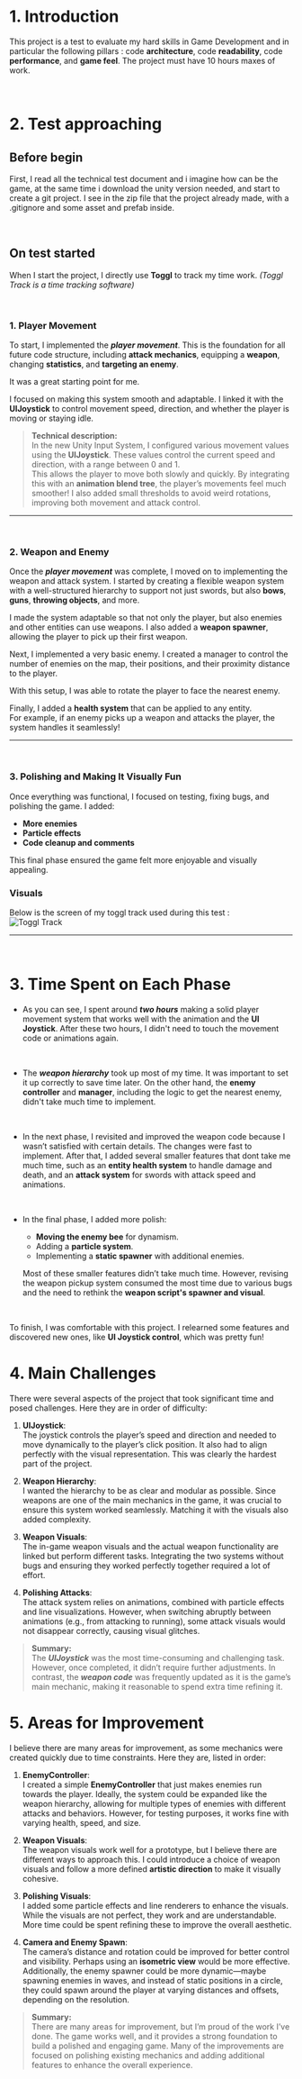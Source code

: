 # 1. Introduction

This project is a test to evaluate my hard skills in Game Development and in
particular the following pillars : code **architecture**, code **readability**, code
**performance**, and **game feel**. The project must have 10 hours maxes of work.


<br/>

# 2. Test approaching

## Before begin
First, I read all the technical test document and i imagine how can be the game, at the same time i download the unity version needed, and start to create a git project.
I see in the zip file that the project already made, with a .gitignore and some asset and prefab inside.

<br/>

## On test started
When I start the project, I directly use **Toggl** to track my time work. *(Toggl Track is a time tracking software)*

<br/>

### 1. Player Movement  
To start, I implemented the ***player movement***. This is the foundation for all future code structure, including **attack mechanics**, equipping a **weapon**, changing **statistics**, and **targeting an enemy**.  

It was a great starting point for me.  

I focused on making this system smooth and adaptable. I linked it with the **UIJoystick** to control movement speed, direction, and whether the player is moving or staying idle.  

> **Technical description:**  
> In the new Unity Input System, I configured various movement values using the **UIJoystick**. These values control the current speed and direction, with a range between 0 and 1.  
> This allows the player to move both slowly and quickly. By integrating this with an **animation blend tree**, the player’s movements feel much smoother! I also added small thresholds to avoid weird rotations, improving both movement and attack control.  

---
<br/>

### 2. Weapon and Enemy  
Once the ***player movement*** was complete, I moved on to implementing the weapon and attack system. I started by creating a flexible weapon system with a well-structured hierarchy to support not just swords, but also **bows**, **guns**, **throwing objects**, and more.  

I made the system adaptable so that not only the player, but also enemies and other entities can use weapons. I also added a **weapon spawner**, allowing the player to pick up their first weapon.  

Next, I implemented a very basic enemy. I created a manager to control the number of enemies on the map, their positions, and their proximity distance to the player.  

With this setup, I was able to rotate the player to face the nearest enemy.  

Finally, I added a **health system** that can be applied to any entity.  
For example, if an enemy picks up a weapon and attacks the player, the system handles it seamlessly!  

---
<br/>

### 3. Polishing and Making It Visually Fun  
Once everything was functional, I focused on testing, fixing bugs, and polishing the game. I added:  
- **More enemies**  
- **Particle effects**  
- **Code cleanup and comments**  

This final phase ensured the game felt more enjoyable and visually appealing.  

### Visuals  
Below is the screen of my toggl track used during this test :  
![Toggl Track](ReadmeAsset/TogglTrack.png)

---
<br/>

# 3. Time Spent on Each Phase  

- As you can see, I spent around ***two hours*** making a solid player movement system that works well with the animation and the **UI Joystick**. After these two hours, I didn't need to touch the movement code or animations again.  
<br/>

- The ***weapon hierarchy*** took up most of my time. It was important to set it up correctly to save time later. On the other hand, the **enemy controller** and **manager**, including the logic to get the nearest enemy, didn't take much time to implement.  
<br/>

- In the next phase, I revisited and improved the weapon code because I wasn’t satisfied with certain details. The changes were fast to implement. After that, I added several smaller features that dont take me much time, such as an **entity health system** to handle damage and death, and an **attack system** for swords with attack speed and animations.  
<br/>

- In the final phase, I added more polish:
  - **Moving the enemy bee** for dynamism.  
  - Adding a **particle system**.  
  - Implementing a **static spawner** with additional enemies.  

  Most of these smaller features didn’t take much time. However, revising the weapon pickup system consumed the most time due to various bugs and the need to rethink the **weapon script's spawner and visual**.  
<br/>

To finish, I was comfortable with this project. I relearned some features and discovered new ones, like **UI Joystick control**, which was pretty fun!  

# 4. Main Challenges  

There were several aspects of the project that took significant time and posed challenges. Here they are in order of difficulty:  

1. **UIJoystick**:  
   The joystick controls the player’s speed and direction and needed to move dynamically to the player’s click position. It also had to align perfectly with the visual representation. This was clearly the hardest part of the project.  

2. **Weapon Hierarchy**:  
   I wanted the hierarchy to be as clear and modular as possible. Since weapons are one of the main mechanics in the game, it was crucial to ensure this system worked seamlessly. Matching it with the visuals also added complexity.  

3. **Weapon Visuals**:  
   The in-game weapon visuals and the actual weapon functionality are linked but perform different tasks. Integrating the two systems without bugs and ensuring they worked perfectly together required a lot of effort.  

4. **Polishing Attacks**:  
   The attack system relies on animations, combined with particle effects and line visualizations. However, when switching abruptly between animations (e.g., from attacking to running), some attack visuals would not disappear correctly, causing visual glitches.  

> **Summary:**  
> The ***UIJoystick*** was the most time-consuming and challenging task. However, once completed, it didn’t require further adjustments. In contrast, the ***weapon code*** was frequently updated as it is the game’s main mechanic, making it reasonable to spend extra time refining it.

# 5. Areas for Improvement  

I believe there are many areas for improvement, as some mechanics were created quickly due to time constraints. Here they are, listed in order:  

1. **EnemyController**:  
   I created a simple **EnemyController** that just makes enemies run towards the player. Ideally, the system could be expanded like the weapon hierarchy, allowing for multiple types of enemies with different attacks and behaviors. However, for testing purposes, it works fine with varying health, speed, and size.  

2. **Weapon Visuals**:  
   The weapon visuals work well for a prototype, but I believe there are different ways to approach this. I could introduce a choice of weapon visuals and follow a more defined **artistic direction** to make it visually cohesive.  

3. **Polishing Visuals**:  
   I added some particle effects and line renderers to enhance the visuals. While the visuals are not perfect, they work and are understandable. More time could be spent refining these to improve the overall aesthetic.  

4. **Camera and Enemy Spawn**:  
   The camera’s distance and rotation could be improved for better control and visibility. Perhaps using an **isometric view** would be more effective. Additionally, the enemy spawner could be more dynamic—maybe spawning enemies in waves, and instead of static positions in a circle, they could spawn around the player at varying distances and offsets, depending on the resolution.  

> **Summary:**  
> There are many areas for improvement, but I’m proud of the work I’ve done. The game works well, and it provides a strong foundation to build a polished and engaging game. Many of the improvements are focused on polishing existing mechanics and adding additional features to enhance the overall experience.


